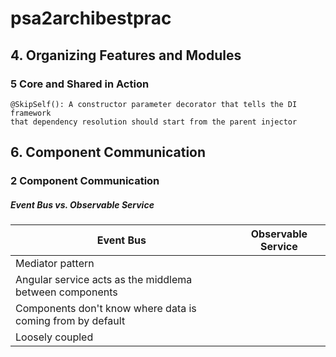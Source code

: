 # psa2archibestprac
## 4. Organizing Features and Modules
### 5 Core and Shared in Action
```
@SkipSelf(): A constructor parameter decorator that tells the DI framework
that dependency resolution should start from the parent injector
```


## 6. Component Communication
### 2 Component Communication
##### Event Bus vs. Observable Service
Event Bus | Observable Service
---|---
Mediator pattern | 
Angular service acts as the middlema between components|
Components don't know where data is coming from by default|
Loosely coupled|
